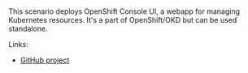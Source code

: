 
<br>

This scenario deploys OpenShift Console UI, a webapp for managing
Kubernetes resources. It's a part of OpenShift/OKD but can be used standalone.

Links:
- [GitHub project](https://github.com/openshift/console/tree/master)
